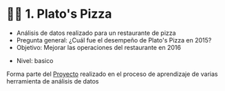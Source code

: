 # 🍕🍕  1.  Plato's Pizza

+ Análisis de datos realizado para un restaurante de pizza 
+ Pregunta general: ¿Cuál fue el desempeño de Plato's Pizza en 2015? 
+ Objetivo: Mejorar las operaciones del restaurante en 2016

- Nivel: basico

Forma parte del [Proyecto]([https://github.com/EvelynOr/4.Portafolio/tree/main/Pizza%20Challenge](https://github.com/EvelynOr/4.Portafolio/blob/main/Pizza%20Challenge/6.AnalisisDatos.sql)https://github.com/EvelynOr/4.Portafolio/blob/main/Pizza%20Challenge/6.AnalisisDatos.sql)  realizado en el proceso de aprendizaje de varias herramienta de análisis de datos
